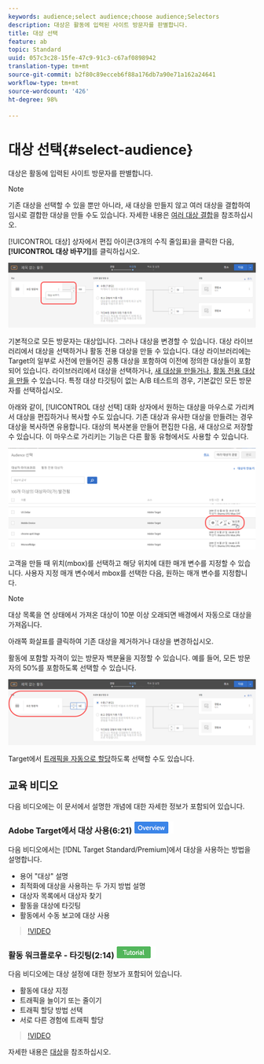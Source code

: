 ```yaml
---
keywords: audience;select audience;choose audience;Selectors
description: 대상은 활동에 입력된 사이트 방문자를 판별합니다.
title: 대상 선택
feature: ab
topic: Standard
uuid: 057c3c28-15fe-47c9-91c3-c67af0898942
translation-type: tm+mt
source-git-commit: b2f80c89ecceb6f88a176db7a90e71a162a24641
workflow-type: tm+mt
source-wordcount: '426'
ht-degree: 98%

---
```



# 대상 선택{#select-audience}

대상은 활동에 입력된 사이트 방문자를 판별합니다.

>[!NOTE]
>
>기존 대상을 선택할 수 있을 뿐만 아니라, 새 대상을 만들지 않고 여러 대상을 결합하여 임시로 결합한 대상을 만들 수도 있습니다. 자세한 내용은 [여러 대상 결합](../../../c-target/combining-multiple-audiences.md#concept_A7386F1EA4394BD2AB72399C225981E5)을 참조하십시오.

[!UICONTROL 대상] 상자에서 편집 아이콘(3개의 수직 줄임표)을 클릭한 다음, **[!UICONTROL 대상 바꾸기]**&#x200B;를 클릭하십시오.

![대상 바꾸기 선택 사항](/help/c-activities/t-test-ab/t-test-create-ab/assets/replace-audience.png)

기본적으로 모든 방문자는 대상입니다. 그러나 대상을 변경할 수 있습니다. 대상 라이브러리에서 대상을 선택하거나 활동 전용 대상을 만들 수 있습니다. 대상 라이브러리에는 Target의 일부로 사전에 만들어진 공통 대상을 포함하여 이전에 정의한 대상들이 포함되어 있습니다. 라이브러리에서 대상을 선택하거나, [새 대상을 만들거나](../../../c-target/c-audiences/create-audience.md#task_1D507519D3AD4390B507F188BD294DC1), [활동 전용 대상을 만들](../../../c-target/creating-activity-only-audience.md#concept_A6BADCF530ED4AE1852E677FEBE68483) 수 있습니다. 특정 대상 타깃팅이 없는 A/B 테스트의 경우, 기본값인 모든 방문자를 선택하십시오.

아래와 같이, [!UICONTROL 대상 선택] 대화 상자에서 원하는 대상을 마우스로 가리켜서 대상을 편집하거나 복사할 수도 있습니다. 기존 대상과 유사한 대상을 만들려는 경우 대상을 복사하면 유용합니다. 대상의 복사본을 만들어 편집한 다음, 새 대상으로 저장할 수 있습니다. 이 마우스로 가리키는 기능은 다른 활동 유형에서도 사용할 수 있습니다.

![대상을 마우스로 가리키기](/help/c-activities/t-test-ab/t-test-create-ab/assets/audience_picker_hover-new.png)

고객을 만들 때 위치(mbox)를 선택하고 해당 위치에 대한 매개 변수를 지정할 수 있습니다. 사용자 지정 매개 변수에서 mbox를 선택한 다음, 원하는 매개 변수를 지정합니다.

>[!NOTE]
>
>대상 목록을 연 상태에서 가져온 대상이 10분 이상 오래되면 배경에서 자동으로 대상을 가져옵니다.

아래쪽 화살표를 클릭하여 기존 대상을 제거하거나 대상을 변경하십시오.

활동에 포함할 자격이 있는 방문자 백분율을 지정할 수 있습니다. 예를 들어, 모든 방문자의 50%를 포함하도록 선택할 수 있습니다.

![대상 비율](/help/c-activities/t-test-ab/t-test-create-ab/assets/audperc-new.png)

Target에서 [트래픽을 자동으로 할당](../../../c-activities/automated-traffic-allocation/automated-traffic-allocation.md#concept_A1407678796B4C569E94CBA8A9F7F5D4)하도록 선택할 수도 있습니다.

## 교육 비디오

다음 비디오에는 이 문서에서 설명한 개념에 대한 자세한 정보가 포함되어 있습니다.

### Adobe Target에서 대상 사용(6:21) ![개요 배지](/help/assets/overview.png)

다음 비디오에서는 [!DNL Target Standard/Premium]에서 대상을 사용하는 방법을 설명합니다.

* 용어 &quot;대상&quot; 설명
* 최적화에 대상을 사용하는 두 가지 방법 설명
* 대상자 목록에서 대상자 찾기
* 활동을 대상에 타깃팅
* 활동에서 수동 보고에 대상 사용

>[!VIDEO](https://video.tv.adobe.com/v/17398)

### 활동 워크플로우 - 타깃팅(2:14) ![자습서 배지](/help/assets/tutorial.png)

다음 비디오에는 대상 설정에 대한 정보가 포함되어 있습니다.

* 활동에 대상 지정
* 트래픽을 늘이기 또는 줄이기
* 트래픽 할당 방법 선택
* 서로 다른 경험에 트래픽 할당

>[!VIDEO](https://video.tv.adobe.com/v/17385)

자세한 내용은 [대상](../../../c-target/c-audiences/audiences.md#concept_65BE870D290E412D8BBF557EEA67C271)을 참조하십시오.
